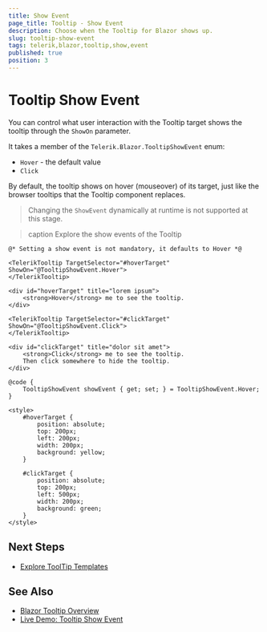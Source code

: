 ```yaml
---
title: Show Event
page_title: Tooltip - Show Event
description: Choose when the Tooltip for Blazor shows up.
slug: tooltip-show-event
tags: telerik,blazor,tooltip,show,event
published: true
position: 3
---
```


# Tooltip Show Event

You can control what user interaction with the Tooltip target shows the tooltip through the `ShowOn` parameter.

It takes a member of the `Telerik.Blazor.TooltipShowEvent` enum:

* `Hover` - the default value
* `Click`

By default, the tooltip shows on hover (mouseover) of its target, just like the browser tooltips that the Tooltip component replaces.

> Changing the `ShowEvent` dynamically at runtime is not supported at this stage.

>caption Explore the show events of the Tooltip

````RAZOR
@* Setting a show event is not mandatory, it defaults to Hover *@

<TelerikTooltip TargetSelector="#hoverTarget" ShowOn="@TooltipShowEvent.Hover">
</TelerikTooltip>

<div id="hoverTarget" title="lorem ipsum">
    <strong>Hover</strong> me to see the tooltip.
</div>

<TelerikTooltip TargetSelector="#clickTarget" ShowOn="@TooltipShowEvent.Click">
</TelerikTooltip>

<div id="clickTarget" title="dolor sit amet">
    <strong>Click</strong> me to see the tooltip.
    Then click somewhere to hide the tooltip.
</div>

@code {
    TooltipShowEvent showEvent { get; set; } = TooltipShowEvent.Hover;
}

<style>
    #hoverTarget {
        position: absolute;
        top: 200px;
        left: 200px;
        width: 200px;
        background: yellow;
    }

    #clickTarget {
        position: absolute;
        top: 200px;
        left: 500px;
        width: 200px;
        background: green;
    }
</style>
````

## Next Steps

* [Explore ToolTip Templates](slug:tooltip-template)

## See Also

* [Blazor Tooltip Overview](slug:tooltip-overview)
* [Live Demo: Tooltip Show Event](https://demos.telerik.com/blazor-ui/tooltip/show-event)
